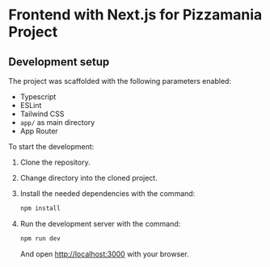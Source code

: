 # Frontend with Next.js for Pizzamania Project

## Development setup
The project was scaffolded with the following parameters enabled:
- Typescript
- ESLint
- Tailwind CSS
- `app/` as main directory
- App Router

To start the development:

1. Clone the repository.
2. Change directory into the cloned project.
3. Install the needed dependencies with the command:

    ```bash
    npm install
    ```
4. Run the development server with the command:
    ```bash
    npm run dev
    ```
    And open [http://localhost:3000](http://localhost:3000) with your browser.


##